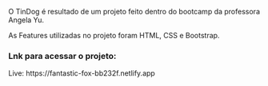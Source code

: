 O <span>TinDog</span> é resultado de um projeto feito dentro do bootcamp da professora Angela Yu. 

As Features utilizadas no projeto foram HTML, CSS e Bootstrap.


<h3>Lnk para acessar o projeto:</h3>
Live: <a>https://fantastic-fox-bb232f.netlify.app</a>

